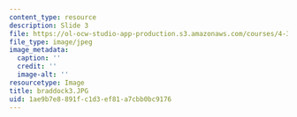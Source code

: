 ```yaml
---
content_type: resource
description: Slide 3
file: https://ol-ocw-studio-app-production.s3.amazonaws.com/courses/4-341-introduction-to-photography-fall-2002/1ae9b7e8891fc1d3ef81a7cbb0bc9176_braddock3.JPG
file_type: image/jpeg
image_metadata:
  caption: ''
  credit: ''
  image-alt: ''
resourcetype: Image
title: braddock3.JPG
uid: 1ae9b7e8-891f-c1d3-ef81-a7cbb0bc9176
---
```

